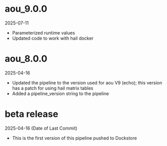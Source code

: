 # aou_9.0.0
2025-07-11

* Parameterized runtime values
* Updated code to work with hail docker

# aou_8.0.0
2025-04-16

* Updated the pipeline to the version used for aou V9 (echo); this version has a patch for using hail matrix tables
* Added a pipeline_version string to the pipeline

# beta release
2025-04-16 (Date of Last Commit)

* This is the first version of this pipeline pushed to Dockstore